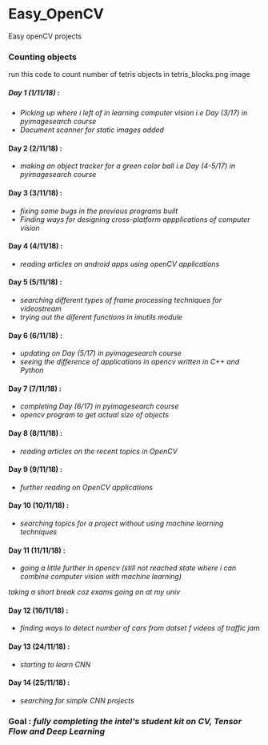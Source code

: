 # Easy_OpenCV
Easy openCV projects


### Counting objects
run this code to count number of tetris objects in tetris_blocks.png image
    
##### Day 1 (1/11/18) :
* *Picking up where i left of in learning computer vision i.e Day (3/17) in pyimagesearch course*
* *Document scanner for static images added*

#### Day 2 (2/11/18) :
*   *making an object tracker for a green color ball i.e Day (4-5/17) in pyimagesearch course*

#### Day 3 (3/11/18) :
*   *fixing some bugs in the previous programs built*
*   *Finding ways for designing cross-platform appplications of computer vision*

#### Day 4 (4/11/18) :
*   *reading articles on android apps using openCV applications*

#### Day 5 (5/11/18) :
*   *searching different types of frame processing techniques for videostream*
*   *trying out the diferent functions in imutils module*

#### Day 6 (6/11/18) :
*   *updating on Day (5/17) in pyimagesearch course*
*   *seeing the difference of applications in opencv written in C++ and Python*

#### Day 7 (7/11/18) :
*   *completing Day (6/17) in pyimagesearch course*
*   *opencv program to get actual size of objects*

#### Day 8 (8/11/18) :
*   *reading articles on the recent topics in OpenCV*

#### Day 9 (9/11/18) :
*   *further reading on OpenCV applications*

#### Day 10 (10/11/18) :
*   *searching topics for a project without using machine learning techniques*

#### Day 11 (11/11/18) :
*   *going a little further in opencv (still not reached state where i can combine computer vision with machine learning)*

*taking a short break coz exams going on at my univ*

#### Day 12 (16/11/18) :
*   *finding ways to detect number of cars from datset f videos of traffic jam*

#### Day 13 (24/11/18) :
*   *starting to learn CNN*

#### Day 14 (25/11/18) :
*   *searching for simple CNN projects*


### Goal : *fully completing the intel's student kit on CV, Tensor Flow and Deep Learning*
